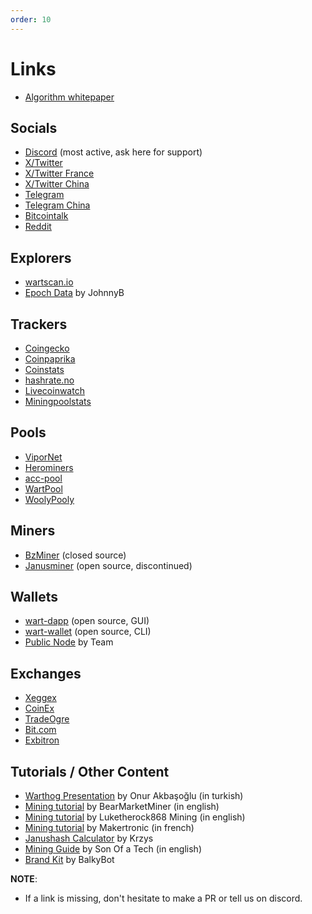 ```yaml
---
order: 10
---
```

# Links

* [Algorithm whitepaper](https://github.com/CoinFuMasterShifu/ProofOfBalancedWork/blob/main/PoBW.pdf)

## Socials
* [Discord](https://discord.com/invite/QMDV8bGTdQ) (most active, ask here for support)
* [X/Twitter](https://x.com/warthognetwork)
* [X/Twitter France](https://x.com/WarthogFrance)
* [X/Twitter China](https://x.com/wart_chinese)
* [Telegram](https://t.me/warthognetwork)
* [Telegram China](https://t.me/warthog_cn)
* [Bitcointalk](https://bitcointalk.org/index.php?topic=5458046.0)
* [Reddit](https://www.reddit.com/r/warthognetwork/)

## Explorers
* [wartscan.io](https://wartscan.io/)
* [Epoch Data](https://www.node-s.com/average) by JohnnyB

## Trackers
* [Coingecko](https://www.coingecko.com/en/coins/warthog/)
* [Coinpaprika](https://coinpaprika.com/coin/wart-warthog/)
* [Coinstats](https://coinstats.app/coins/warthog/)
* [hashrate.no](https://www.hashrate.no/coins/WART/)
* [Livecoinwatch](https://www.livecoinwatch.com/price/WarthogNetwork-WART/)
* [Miningpoolstats](https://miningpoolstats.stream/warthog/)

## Pools
* [ViporNet](https://vipor.net/mine/wart)
* [Herominers](https://warthog.herominers.com/)
* [acc-pool](https://warthog.acc-pool.pw/)
* [WartPool](https://www.wartpool.io/)
* [WoolyPooly](https://woolypooly.com/en/coin/wart)

## Miners
* [BzMiner](https://www.bzminer.com/) (closed source)
* [Janusminer](https://github.com/CoinFuMasterShifu/janusminer) (open source, discontinued)

## Wallets
* [wart-dapp](https://github.com/warthog-network/wart-dapp) (open source, GUI)
* [wart-wallet](https://github.com/andrewcrypto777/wart-wallet) (open source, CLI)
* [Public Node](https://github.com/warthog-network/public-nodes/) by Team

## Exchanges 

* [Xeggex](https://xeggex.com/market/WART_USDT)
* [CoinEx](https://www.coinex.com/en/exchange/WART-USDT)
* [TradeOgre](https://tradeogre.com/exchange/WART-USDT)
* [Bit.com](https://www.bit.com/spot?pair=WART-USDT)
* [Exbitron](https://exbitron.com/trade?market=wart-usdt)


## Tutorials / Other Content

* [Warthog Presentation](https://www.youtube.com/watch?v=0lB2KQAjy8s) by Onur Akbaşoğlu (in turkish)
* [Mining tutorial](https://www.youtube.com/watch?v=rIWc19lH9PQ) by BearMarketMiner (in english)
* [Mining tutorial](https://www.youtube.com/watch?v=ZtlFF5ieexU) by Luketherock868 Mining (in english)
* [Mining tutorial](https://www.youtube.com/watch?v=GMjIKUsW9j8) by Makertronic (in french)
* [Janushash Calculator](https://docs.google.com/spreadsheets/d/1OPzuxMgxYoNAc7GXUpSqF5quSfJemL0-G9UOYSWJ030/edit#gid=0) by Krzys
* [Mining Guide](https://www.youtube.com/watch?v=nHa9ohcIYCE) by Son Of a Tech (in english)
* [Brand Kit](https://github.com/warthog-network/brand-kit) by BalkyBot


**NOTE**:

- If a link is missing, don't hesitate to make a PR or tell us on discord.
